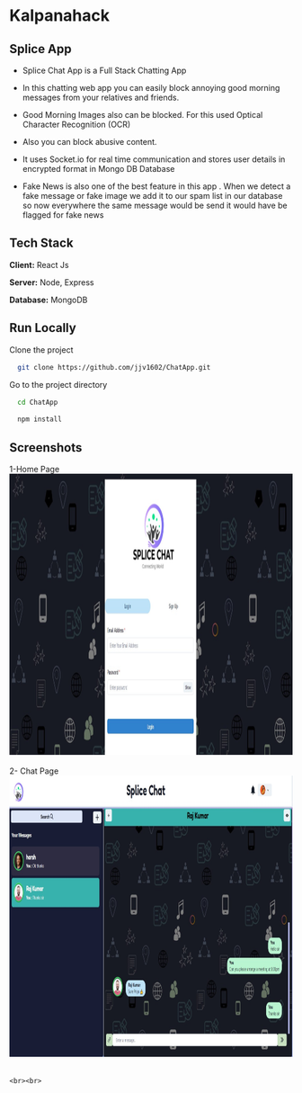 # Kalpanahack
## Splice App

* Splice Chat App  is a Full Stack Chatting App

* In this chatting web app you can easily block annoying good morning messages from your relatives and friends.
* Good Morning Images also can be blocked.  For this used Optical Character Recognition (OCR) 
* Also you can block abusive content.
* It uses Socket.io for real time communication and stores user details in encrypted format in Mongo DB Database
* Fake News is also one of the best feature in this app . When we detect a fake message or fake image we add it to our spam list in our database so now everywhere the same message would be send it would have be flagged for fake news

## Tech Stack

**Client:** React Js

**Server:** Node, Express

**Database:** MongoDB



## Run Locally

Clone the project

```bash
  git clone https://github.com/jjv1602/ChatApp.git
```

Go to the project directory

```bash
  cd ChatApp
```
```bash
  npm install 
```



## Screenshots

1-Home Page
   <img src="/Images/loginsignuppg.jpg"  width="100%" height="500">
   <br><br>
2- Chat Page
     <img src="/Images/chat1.jpg"  width="100%" height="500">
    <br><br>
    

     
    <br><br>
